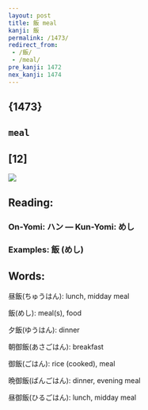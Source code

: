 ```yaml
---
layout: post
title: 飯 meal
kanji: 飯
permalink: /1473/
redirect_from:
 - /飯/
 - /meal/
pre_kanji: 1472
nex_kanji: 1474
---
```


## {1473}

## `meal`

## [12]

<div class="stroke"><img src="E9A3AF.png" /></div>

## Reading:

### On-Yomi: ハン &mdash; Kun-Yomi: めし

### Examples: 飯 (めし)

## Words:

昼飯(ちゅうはん): lunch, midday meal

飯(めし): meal(s), food

夕飯(ゆうはん): dinner

朝御飯(あさごはん): breakfast

御飯(ごはん): rice (cooked), meal

晩御飯(ばんごはん): dinner, evening meal

昼御飯(ひるごはん): lunch, midday meal
